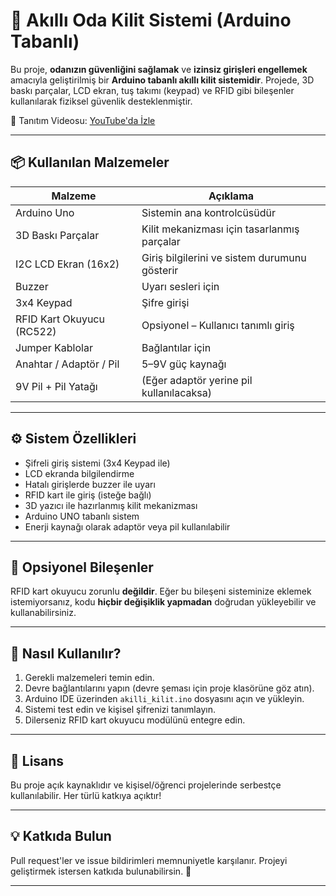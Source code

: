 # 🔐 Akıllı Oda Kilit Sistemi (Arduino Tabanlı)

Bu proje, **odanızın güvenliğini sağlamak** ve **izinsiz girişleri engellemek** amacıyla geliştirilmiş bir **Arduino tabanlı akıllı kilit sistemidir**. Projede, 3D baskı parçalar, LCD ekran, tuş takımı (keypad) ve RFID gibi bileşenler kullanılarak fiziksel güvenlik desteklenmiştir.

🎥 Tanıtım Videosu: [YouTube'da İzle](https://youtu.be/GzReClGKmlc?si=mIgXRUeBFSM3Q335)

---

## 📦 Kullanılan Malzemeler

| Malzeme                     | Açıklama                                      |
|----------------------------|-----------------------------------------------|
| Arduino Uno                | Sistemin ana kontrolcüsüdür                   |
| 3D Baskı Parçalar          | Kilit mekanizması için tasarlanmış parçalar   |
| I2C LCD Ekran (16x2)       | Giriş bilgilerini ve sistem durumunu gösterir |
| Buzzer                     | Uyarı sesleri için                            |
| 3x4 Keypad                 | Şifre girişi                                  |
| RFID Kart Okuyucu (RC522) | Opsiyonel – Kullanıcı tanımlı giriş           |
| Jumper Kablolar            | Bağlantılar için                              |
| Anahtar / Adaptör / Pil    | 5–9V güç kaynağı                              |
| 9V Pil + Pil Yatağı        | (Eğer adaptör yerine pil kullanılacaksa)      |

---

## ⚙️ Sistem Özellikleri

- Şifreli giriş sistemi (3x4 Keypad ile)
- LCD ekranda bilgilendirme
- Hatalı girişlerde buzzer ile uyarı
- RFID kart ile giriş (isteğe bağlı)
- 3D yazıcı ile hazırlanmış kilit mekanizması
- Arduino UNO tabanlı sistem
- Enerji kaynağı olarak adaptör veya pil kullanılabilir

---

## 🧠 Opsiyonel Bileşenler

RFID kart okuyucu zorunlu **değildir**. Eğer bu bileşeni sisteminize eklemek istemiyorsanız, kodu **hiçbir değişiklik yapmadan** doğrudan yükleyebilir ve kullanabilirsiniz.

---

## 🚀 Nasıl Kullanılır?

1. Gerekli malzemeleri temin edin.
2. Devre bağlantılarını yapın (devre şeması için proje klasörüne göz atın).
3. Arduino IDE üzerinden `akilli_kilit.ino` dosyasını açın ve yükleyin.
4. Sistemi test edin ve kişisel şifrenizi tanımlayın.
5. Dilerseniz RFID kart okuyucu modülünü entegre edin.

---

## 🧾 Lisans

Bu proje açık kaynaklıdır ve kişisel/öğrenci projelerinde serbestçe kullanılabilir. Her türlü katkıya açıktır!

---

## 💡 Katkıda Bulun

Pull request'ler ve issue bildirimleri memnuniyetle karşılanır. Projeyi geliştirmek istersen katkıda bulunabilirsin. 🙌

---

